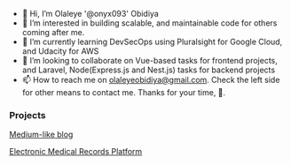 - 👋 Hi, I’m Olaleye '@onyx093' Obidiya
- 👀 I’m interested in building scalable, and maintainable code for others coming after me.
- 🌱 I’m currently learning DevSecOps using Pluralsight for Google Cloud, and Udacity for AWS
- 💞️ I’m looking to collaborate on Vue-based tasks for frontend projects, and Laravel, Node(Express.js and Nest.js) tasks for backend projects
- 📫 How to reach me on olaleyeobidiya@gmail.com. Check the left side for other means to contact me. Thanks for your time, 🤔.

### Projects

[Medium-like blog](https://github.com/onyx093/runo-blog)

[Electronic Medical Records Platform](https://github.com/onyx093/emr_frontend_vue)

<!---
onyx093/onyx093 is a ✨ special ✨ repository because its `README.md` (this file) appears on your GitHub profile.
You can click the Preview link to take a look at your changes.
--->
